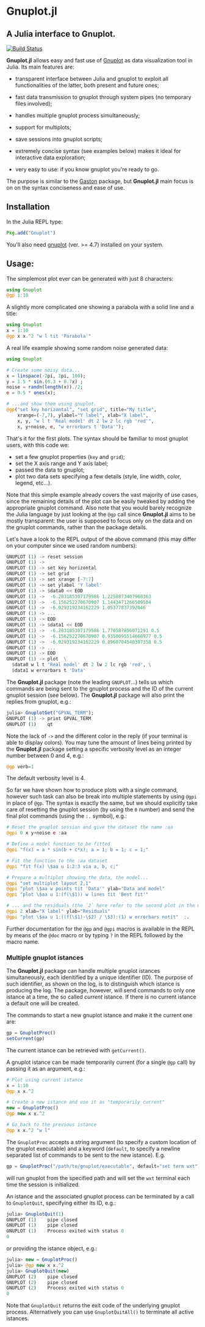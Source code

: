 # Gnuplot.jl
## A Julia interface to Gnuplot.

[![Build Status](https://travis-ci.org/gcalderone/Gnuplot.jl.svg?branch=master)](https://travis-ci.org/gcalderone/Gnuplot.jl)

**Gnuplot.jl** allows easy and fast use of [Gnuplot](http://gnuplot.info/) as data visualization tool in Julia.  Its main features are:

- transparent interface between Julia and gnuplot to exploit all functionalities of the latter, both present and future ones;
  
- fast data transmission to gnuplot through system pipes (no temporary files involved);
  
- handles multiple gnuplot process simultaneously;

- support for multiplots;

- save sessions into gnuplot scripts;

- extremely concise syntax (see examples below) makes it ideal for interactive data exploration;

- very easy to use: if you know gnuplot you're ready to go.


The purpose is similar to the [Gaston](https://github.com/mbaz/Gaston.jl) package, but **Gnuplot.jl** main focus is on on the syntax conciseness and ease of use.


## Installation
In the Julia REPL type:

``` julia
Pkg.add("Gnuplot")
```

You'll also need [gnuplot](http://gnuplot.info/) (ver. >= 4.7) installed on your system.


## Usage:
The simplemost plot ever can be generated with just 8 characters:
``` Julia
using Gnuplot
@gp 1:10
```

A slightly more complicated one showing a parabola with a solid line and a title:
``` Julia
using Gnuplot
x = 1:10
@gp x x.^2 "w l tit 'Parabola'"
```

A real life example showing some random noise generated data:

``` Julia
using Gnuplot

# Create some noisy data...
x = linspace(-2pi, 2pi, 100);
y = 1.5 * sin.(0.3 + 0.7x) ;
noise = randn(length(x))./2;
e = 0.5 * ones(x);

# ...and show them using gnuplot.
@gp("set key horizontal", "set grid", title="My title",
    xrange=(-7,7), ylabel="Y label", xlab="X label", 
    x, y, "w l t 'Real model' dt 2 lw 2 lc rgb 'red'",
    x, y+noise, e, "w errorbars t 'Data'");
```

That's it for the first plots. The syntax should be familiar to most gnuplot users, with this code we:
- set a few gnuplot properties (`key` and `grid`);
- set the X axis range and Y axis label;
- passed the data to gnuplot;
- plot two data sets specifying a few details (style, line width, color, legend, etc...).

Note that this simple example already covers the vast majority of use cases, since the remaining details of the plot can be easily tweaked by adding the appropriate gnuplot command.  Also note that you would barely recognize the Julia language by just looking at the `@gp` call since **Gnuplot.jl** aims to be mostly transparent: the user is supposed to focus only on the data and on the gnuplot commands, rather than the package details.

Let's have a look to the REPL output of the above command (this may
differ on your computer since we used random numbers):
```Julia
GNUPLOT (1) -> reset session
GNUPLOT (1) -> 
GNUPLOT (1) -> set key horizontal
GNUPLOT (1) -> set grid
GNUPLOT (1) -> set xrange [-7:7]
GNUPLOT (1) -> set ylabel 'Y label'
GNUPLOT (1) -> $data0 << EOD
GNUPLOT (1) ->  -6.283185307179586 1.2258873407968363
GNUPLOT (1) ->  -6.156252270670907 1.1443471266509504
GNUPLOT (1) ->  -6.029319234162229 1.05377837392046
GNUPLOT (1) -> ...
GNUPLOT (1) -> EOD
GNUPLOT (1) -> $data1 << EOD
GNUPLOT (1) ->  -6.283185307179586 1.770587856071291 0.5
GNUPLOT (1) ->  -6.156252270670907 0.9350095514668977 0.5
GNUPLOT (1) ->  -6.029319234162229 0.8960704540397358 0.5
GNUPLOT (1) -> ...
GNUPLOT (1) -> EOD
GNUPLOT (1) -> plot  \
  $data0 w l t 'Real model' dt 2 lw 2 lc rgb 'red', \
  $data1 w errorbars t 'Data'
```
The **Gnuplot.jl** package (note the leading `GNUPLOT`...) tells us which commands are being sent to the gnuplot process and the ID of the current gnuplot session (see below).  The **Gnuplot.jl** package will also print the replies from gnuplot, e.g.:
``` Julia
julia> GnuplotGet("GPVAL_TERM");
GNUPLOT (1) -> print GPVAL_TERM
GNUPLOT (1)    qt
```
Note the lack of ` -> ` and the different color in the reply (if your terminal is able to display colors).  You may tune the amount of lines being printed by the **Gnuplot.jl** package setting a specific verbosity level as an integer number between 0 and 4, e.g.:
``` Julia
@gp verb=1
```
The default verbosity level is 4.


So far we have shown how to produce plots with a single command, however such task can also be break into multiple statements by using `@gpi` in place of `@gp`.  The syntax is exactly the same, but we should explicitly take care of resetting the gnuplot session (by using the `0` number) and send the final plot commands (using the `:.` symbol), e.g.:
``` Julia
# Reset the gnuplot session and give the dataset the name :aa
@gpi 0 x y+noise e :aa

# Define a model function to be fitted
@gpi "f(x) = a * sin(b + c*x); a = 1; b = 1; c = 1;"

# Fit the function to the :aa dataset
@gpi "fit f(x) \$aa u 1:2:3 via a, b, c;"

# Prepare a multiplot showing the data, the model...
@gpi "set multiplot layout 2,1"
@gpi "plot \$aa w points tit 'Data'" ylab="Data and model"
@gpi "plot \$aa u 1:(f(\$1)) w lines tit 'Best fit'"

# ... and the residuals (the `2` here refer to the second plot in the multiplot.  Also note the `:.` symbol has last argument which triggers the actual plot generation.
@gpi 2 xlab="X label" ylab="Residuals"
@gpi "plot \$aa u 1:((f(\$1)-\$2) / \$3):(1) w errorbars notit"  :.
```

Further documentation for the `@gp` and `@gpi` macros is available in the REPL by means of the `@doc` macro or by typing `?` in the REPL followed by the macro name.



### Multiple gnuplot istances

The **Gnuplot.jl** package can handle multiple gnuplot istances simultaneously, each idenitified by a unique identifier (ID).  The purpose of such identifier, as shown on the log, is to distinguish which istance is producing the log.  The package, however,  will send commands to only one istance at a time, the so called *current* istance.  If there is no current istance a default one will be created.

The commands to start a new gnuplot istance and make it the current one are:
``` Julia
gp = GnuplotProc()
setCurrent(gp)
```
The current istance can be retrieved with `getCurrent()`.

A gnuplot istance can be made temporarily current (for a single `@gp` call) by passing it as an argument, e.g.:

``` Julia
# Plot using current istance
x = 1:10
@gp x x.^2

# Create a new istance and use it as "temporarily current"
new = GnuplotProc()
@gp new x x.^2

# Go back to the previous istance
@gp x x.^2 "w l"
```


The `GnuplotProc` accepts a string argument (to specify a custom location of the gnuplot executable) and a keyword (`default`, to specify a newline separated list of commands to be sent to the new istance).  E.g.
``` Julia
gp = GnuplotProc("/path/to/gnuplot/executable", default="set term wxt")
```
will run gnuplot from the specified path and will set the `wxt` terminal each time the session is initialized.

An istance and the associated gnuplot process can be terminated by a call to `GnuplotQuit`, specifying either its ID, e.g.:
``` Julia
julia> GnuplotQuit(1)
GNUPLOT (1)    pipe closed
GNUPLOT (1)    pipe closed
GNUPLOT (1)    Process exited with status 0
0
```
or providing the istance object, e.g.:

``` Julia
julia> new = GnuplotProc()
julia> @gp new x x.^2
julia> GnuplotQuit(new)
GNUPLOT (2)    pipe closed
GNUPLOT (2)    pipe closed
GNUPLOT (2)    Process exited with status 0
0
```
Note that `GnuplotQuit` returns the exit code of the underlying gnuplot process.  Alternatively you can use `GnuplotQuitAll()`  to terminate all active istances.



